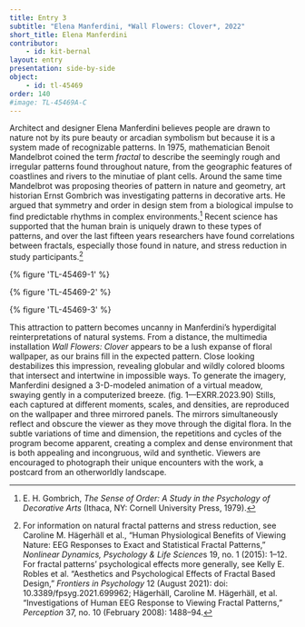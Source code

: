 ```yaml
---
title: Entry 3
subtitle: "Elena Manferdini, *Wall Flowers: Clover*, 2022"
short_title: Elena Manferdini
contributor:
    - id: kit-bernal
layout: entry
presentation: side-by-side
object:
    - id: tl-45469
order: 140
#image: TL-45469A-C
---
```


Architect and designer Elena Manferdini believes people are drawn to nature not by its pure beauty or arcadian symbolism but because it is a system made of recognizable patterns. In 1975, mathematician Benoit Mandelbrot coined the term *fractal* to describe the seemingly rough and irregular patterns found throughout nature, from the geographic features of coastlines and rivers to the minutiae of plant cells. Around the same time Mandelbrot was proposing theories of pattern in nature and geometry, art historian Ernst Gombrich was investigating patterns in decorative arts. He argued that symmetry and order in design stem from a biological impulse to find predictable rhythms in complex environments.[^1] Recent science has supported that the human brain is uniquely drawn to these types of patterns, and over the last fifteen years researchers have found correlations between fractals, especially those found in nature, and stress reduction in study participants.[^2]

{% figure 'TL-45469-1' %}

{% figure 'TL-45469-2' %}

{% figure 'TL-45469-3' %}


This attraction to pattern becomes uncanny in Manferdini’s hyperdigital reinterpretations of natural systems. From a distance, the multimedia installation *Wall Flowers: Clover* appears to be a lush expanse of floral wallpaper, as our brains fill in the expected pattern. Close looking destabilizes this impression, revealing globular and wildly colored blooms that intersect and intertwine in impossible ways. To generate the imagery, Manferdini designed a 3-D-modeled animation of a virtual meadow, swaying gently in a computerized breeze. (fig. 1—EXRR.2023.90) Stills, each captured at different moments, scales, and densities, are reproduced on the wallpaper and three mirrored panels. The mirrors simultaneously reflect and obscure the viewer as they move through the digital flora. In the subtle variations of time and dimension, the repetitions and cycles of the program become apparent, creating a complex and dense environment that is both appealing and incongruous, wild and synthetic. Viewers are encouraged to photograph their unique encounters with the work, a postcard from an otherworldly landscape.


[^1]: E. H. Gombrich, *The Sense of Order: A Study in the Psychology of Decorative Arts* (Ithaca, NY: Cornell University Press, 1979).

[^2]: For information on natural fractal patterns and stress reduction, see Caroline M. Hägerhäll et al., “Human Physiological Benefits of Viewing Nature: EEG Responses to Exact and Statistical Fractal Patterns,” *Nonlinear Dynamics, Psychology & Life Science*s 19, no. 1 (2015): 1–12. For fractal patterns’ psychological effects more generally, see Kelly E. Robles et al. “Aesthetics and Psychological Effects of Fractal Based Design,” *Frontiers in Psychology* 12 (August 2021): doi: 10.3389/fpsyg.2021.699962; Hägerhäll, Caroline M. Hägerhäll, et al. “Investigations of Human EEG Response to Viewing Fractal Patterns,” *Perception* 37, no. 10 (February 2008): 1488–94.

